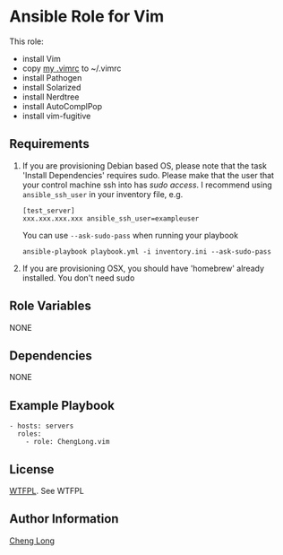 Ansible Role for Vim 
=========

This role:

- install Vim
- copy [my .vimrc](https://raw.github.com/ChengLong/configs/master/.vimrc) to ~/.vimrc
- install Pathogen
- install Solarized
- install Nerdtree 
- install AutoComplPop
- install vim-fugitive

Requirements
------------

1. If you are provisioning Debian based OS, please note that the task 'Install Dependencies' requires sudo. Please make that the user that your control machine ssh into has *sudo access*.
        I recommend using `ansible_ssh_user` in your inventory file, e.g.

	```
	[test_server]
	xxx.xxx.xxx.xxx ansible_ssh_user=exampleuser 
	```

	You can use `--ask-sudo-pass` when running your playbook

	`ansible-playbook playbook.yml -i inventory.ini --ask-sudo-pass`

2. If you are provisioning OSX, you should have 'homebrew' already installed. You don't need sudo

Role Variables
--------------

NONE

Dependencies
------------

NONE

Example Playbook
----------------

```
- hosts: servers
  roles:
    - role: ChengLong.vim
```

License
-------

[WTFPL](http://www.wtfpl.net/). See WTFPL

Author Information
------------------

[Cheng Long](https://twitter.com/ChengLong_)
